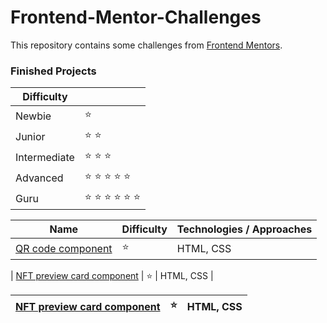 # Frontend-Mentor-Challenges

This repository contains some challenges from [Frontend Mentors](https://www.frontendmentor.io/challenges). 

### Finished Projects

|Difficulty | |
|---|---|
| Newbie | :star: |
| Junior | :star: :star: |
| Intermediate | :star: :star: :star:  |
| Advanced | :star: :star: :star: :star: :star: |
| Guru | :star: :star: :star: :star: :star: :star: |

|Name|Difficulty| Technologies / Approaches |
|---|---|---|
|  [QR code component](https://github.com/azateser/frontendMentor_Projects/tree/main/src/QR%20code%20component) | :star:   | HTML, CSS |

|  [NFT preview card component](https://github.com/azateser/frontendMentor_Projects/tree/main/src/NFT%20preview%20card%20component) | :star:   | HTML, CSS |

|  [NFT preview card component](https://github.com/azateser/frontendMentor_Projects/tree/main/src/NFT%20preview%20card%20component) | :star:   | HTML, CSS |
|---|---|---|
